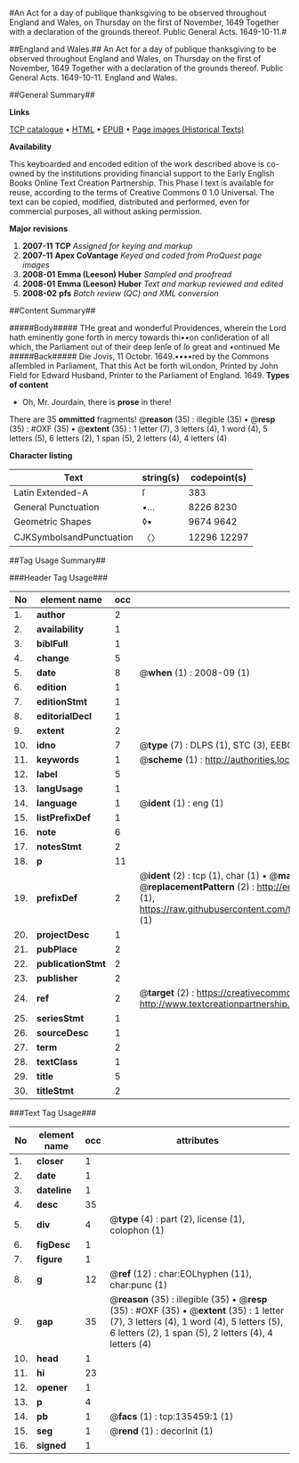 #An Act for a day of publique thanksgiving to be observed throughout England and Wales, on Thursday on the first of November, 1649 Together with a declaration of the grounds thereof. Public General Acts. 1649-10-11.#

##England and Wales.##
An Act for a day of publique thanksgiving to be observed throughout England and Wales, on Thursday on the first of November, 1649 Together with a declaration of the grounds thereof.
Public General Acts. 1649-10-11.
England and Wales.

##General Summary##

**Links**

[TCP catalogue](http://www.ota.ox.ac.uk/tcp/)  • 
[HTML](http://tei.it.ox.ac.uk/tcp/Texts-HTML/free/A84/A84580.html)  • 
[EPUB](http://tei.it.ox.ac.uk/tcp/Texts-EPUB/free/A84/A84580.epub) • 
[Page images (Historical Texts)](https://data.historicaltexts.jisc.ac.uk/view?pubId=eebo-99897904e&pageId=eebo-99897904e-135459-1)

**Availability**

This keyboarded and encoded edition of the
	       work described above is co-owned by the institutions
	       providing financial support to the Early English Books
	       Online Text Creation Partnership. This Phase I text is
	       available for reuse, according to the terms of Creative
	       Commons 0 1.0 Universal. The text can be copied,
	       modified, distributed and performed, even for
	       commercial purposes, all without asking permission.

**Major revisions**

1. __2007-11__ __TCP__ *Assigned for keying and markup*
1. __2007-11__ __Apex CoVantage__ *Keyed and coded from ProQuest page images*
1. __2008-01__ __Emma (Leeson) Huber__ *Sampled and proofread*
1. __2008-01__ __Emma (Leeson) Huber__ *Text and markup reviewed and edited*
1. __2008-02__ __pfs__ *Batch review (QC) and XML conversion*

##Content Summary##

#####Body#####
THe great and wonderful Providences, wherein the Lord hath eminently gone forth in mercy towards thi••on conſideration of all which, the Parliament out of their deep ſenſe of ſo great and •ontinued Me
#####Back#####
Die Jovis, 11 Octobr. 1649.••••red by the Commons aſſembled in Parliament, That this Act be forth wiLondon, Printed by John Field for Edward Husband, Printer to the Parliament of England. 1649.
**Types of content**

  * Oh, Mr. Jourdain, there is **prose** in there!

There are 35 **ommitted** fragments! 
 @__reason__ (35) : illegible (35)  •  @__resp__ (35) : #OXF (35)  •  @__extent__ (35) : 1 letter (7), 3 letters (4), 1 word (4), 5 letters (5), 6 letters (2), 1 span (5), 2 letters (4), 4 letters (4)

**Character listing**


|Text|string(s)|codepoint(s)|
|---|---|---|
|Latin Extended-A|ſ|383|
|General Punctuation|•…|8226 8230|
|Geometric Shapes|◊▪|9674 9642|
|CJKSymbolsandPunctuation|〈〉|12296 12297|

##Tag Usage Summary##

###Header Tag Usage###

|No|element name|occ|attributes|
|---|---|---|---|
|1.|__author__|2||
|2.|__availability__|1||
|3.|__biblFull__|1||
|4.|__change__|5||
|5.|__date__|8| @__when__ (1) : 2008-09 (1)|
|6.|__edition__|1||
|7.|__editionStmt__|1||
|8.|__editorialDecl__|1||
|9.|__extent__|2||
|10.|__idno__|7| @__type__ (7) : DLPS (1), STC (3), EEBO-CITATION (1), PROQUEST (1), VID (1)|
|11.|__keywords__|1| @__scheme__ (1) : http://authorities.loc.gov/ (1)|
|12.|__label__|5||
|13.|__langUsage__|1||
|14.|__language__|1| @__ident__ (1) : eng (1)|
|15.|__listPrefixDef__|1||
|16.|__note__|6||
|17.|__notesStmt__|2||
|18.|__p__|11||
|19.|__prefixDef__|2| @__ident__ (2) : tcp (1), char (1)  •  @__matchPattern__ (2) : ([0-9\-]+):([0-9IVX]+) (1), (.+) (1)  •  @__replacementPattern__ (2) : http://eebo.chadwyck.com/downloadtiff?vid=$1&page=$2 (1), https://raw.githubusercontent.com/textcreationpartnership/Texts/master/tcpchars.xml#$1 (1)|
|20.|__projectDesc__|1||
|21.|__pubPlace__|2||
|22.|__publicationStmt__|2||
|23.|__publisher__|2||
|24.|__ref__|2| @__target__ (2) : https://creativecommons.org/publicdomain/zero/1.0/ (1), http://www.textcreationpartnership.org/docs/. (1)|
|25.|__seriesStmt__|1||
|26.|__sourceDesc__|1||
|27.|__term__|2||
|28.|__textClass__|1||
|29.|__title__|5||
|30.|__titleStmt__|2||


###Text Tag Usage###

|No|element name|occ|attributes|
|---|---|---|---|
|1.|__closer__|1||
|2.|__date__|1||
|3.|__dateline__|1||
|4.|__desc__|35||
|5.|__div__|4| @__type__ (4) : part (2), license (1), colophon (1)|
|6.|__figDesc__|1||
|7.|__figure__|1||
|8.|__g__|12| @__ref__ (12) : char:EOLhyphen (11), char:punc (1)|
|9.|__gap__|35| @__reason__ (35) : illegible (35)  •  @__resp__ (35) : #OXF (35)  •  @__extent__ (35) : 1 letter (7), 3 letters (4), 1 word (4), 5 letters (5), 6 letters (2), 1 span (5), 2 letters (4), 4 letters (4)|
|10.|__head__|1||
|11.|__hi__|23||
|12.|__opener__|1||
|13.|__p__|4||
|14.|__pb__|1| @__facs__ (1) : tcp:135459:1 (1)|
|15.|__seg__|1| @__rend__ (1) : decorInit (1)|
|16.|__signed__|1||
